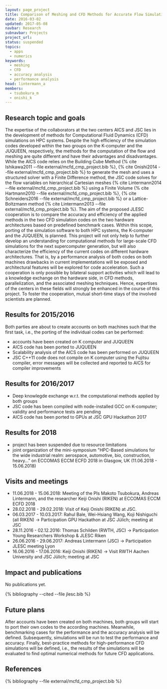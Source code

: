 ```yaml
---
layout: page_project
title: Comparison of Meshing and CFD Methods for Accurate Flow Simulations on HPC systems
date: 2016-03-02
updated: 2017-05-08
navbar: Research
subnavbar: Projects
project_url:
status: suspended
topics:
  - apps
  - numerics
keywords:
  - meshing
  - CFD
  - accuracy analysis
  - performance analysis
head: lintermann_a
members:
  - tsubokura_m
  - onishi_k
---
```


## Research topic and goals

The expertise of the collaborators at the two centers AICS and JSC lies in the development of methods for Computational Fluid Dynamics (CFD) simulations on HPC systems.
Despite the high efficiency of the simulation codes developed within the two groups on the K-computer and the JUQUEEN, respectively, the methods for the computation of the flow and meshing are quite different and have their advantages and disadvantages.
While the AICS code relies on the Building Cube Method {% cite Ishikawa2011 --file external/mcfd_cmp_project.bib %}, {% cite Onishi2014 --file external/mcfd_cmp_project.bib %} to generate the mesh and uses a structured solver with a Finite Difference method, the JSC code solves for the flow variables on hierarchical Cartesian meshes {% cite Lintermann2014 --file external/mcfd_cmp_project.bib %} using a Finite Volume {% cite Hartmann2010 --file external/mcfd_cmp_project.bib %}, {% cite Schneiders2016 --file external/mcfd_cmp_project.bib %} or a Lattice-Boltzmann method {% cite Lintermann2013 --file external/mcfd_cmp_project.bib %}.
The aim of the proposed JLESC cooperation is to compare the accuracy and efficiency of the applied methods in the two CFD simulation codes on the two hardware architectures based on predefined benchmark cases.
Within this scope, porting of the simulation software to both HPC systems, the K-computer and the JUQUEEN, is planned.
This project will not only help to further develop an understanding for computational methods for large-scale CFD simulations for the next supercomputer generation, but will also characterize the efficiency of the current codes on different hardware architectures.
That is, by a performance analysis of both codes on both machines drawbacks in current implementations will be exposed and architectural features will be explored for code acceleration.
Such a cooperation is only possible by bilateral support activities which will lead to a knowledge exchange on the hardware side, in CFD methods, parallelization, and the associated meshing techniques.
Hence, expertises of the centers in these fields will strongly be enhanced in the course of this project.
To foster the cooperation, mutual short-time stays of the involved scientists are planned.

## Results for 2015/2016

Both parties are about to create accounts on both machines such that the first task, i.e., the porting of the individual codes can be performed:

* accounts have been created on K computer and JUQUEEN
* AICS code has been ported to JUQUEEN
* Scalability analysis of the AICS code has been performed on JUQUEEN
* JSC C++11 code does not compile on K computer using the Fujitsu compiler, error messages will be collected and reported to AICS for compiler improvements

## Results for 2016/2017 

* Deep knowlegde exchange w.r.t. the computational methods applied by both groups 
* JSC code has been compiled with node-installed GCC on K-computer; validity and performance tests are pending
* AICS code has been ported to GPUs at JSC GPU Hackathon 2017  

## Results for 2018

* project has been suspended due to resource limitations
* joint organization of the mini-symposium "HPC-Based simulations for the wide industrial realm: aerospace, automotive, bio, construction, heavy…” on ECCOMAS ECCM ECFD 2018 in Glasgow, UK (11.06.2018 - 15.06.2018)

## Visits and meetings

* 11.06.2018 - 15.06.2018: Meeting of the PIs Makoto Tsubokura, Andreas Lintermann, and the researcher Keiji Onishi (RIKEN) at ECCOMAS ECCM ECFD 2018
* 28.02.2018 - 29.02.2018: Visit of Keiji Onishi (RIKEN) at JSC.
* 06.03.2017 - 10.03.2017: Rahul Bale, Wei-Hsiang Wang, Koji Nishiguchi (all RIKEN) -> Participation GPU Hackathon at JSC Jülich; meeting at JSC
* 28.11.2016 - 02.12.2016: Thomas Schilden (RWTH, JSC) -> Participation Young Researchers Workshop & JLESC Riken 
* 26.06.2016 - 29.06.2017: Andreas Lintermann (JSC) -> Participation JLESC meeting Lyon 
* 16.06.2016 - 17.06.2016: Keiji Onishi (RIKEN) -> Visit RWTH Aachen University and JSC Jülich; meeting at JSC

## Impact and publications
No publications yet.

{% bibliography --cited --file jlesc.bib %}

## Future plans

After accounts have been created on both machines, both groups will start to port their own codes to the according machines.
Meanwhile, benchmarking cases for the performance and the accuracy analysis will be defined.
Subsequently, simulations will be run to test the performance and accuracy.
Finally, best-practice methods for high-performance CFD simulations will be defined, i.e., the results of the simulations will be evaluated to find optimal numerical methods for future CFD applications.


## References

{% bibliography --file external/mcfd_cmp_project.bib %}
 
